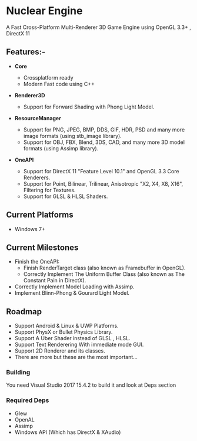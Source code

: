 # Nuclear Engine
A Fast Cross-Platform Multi-Renderer 3D Game Engine using OpenGL 3.3+ , DirectX 11

## Features:-
- __Core__
  - Crossplatform ready
  - Modern Fast code using C++
  
- __Renderer3D__
  - Support for Forward Shading with Phong Light Model.
  
  
- __ResourceManager__
  - Support for PNG, JPEG, BMP, DDS, GIF, HDR, PSD and many more image formats (using stb_image library).
  - Support for OBJ, FBX, Blend, 3DS, CAD, and many more 3D model formats (using Assimp library).

- __OneAPI__
  - Support for DirectX 11 "Feature Level 10.1" and OpenGL 3.3 Core Renderers.
  - Support for Point, Bilinear, Trilinear, Anisotropic "X2, X4, X8, X16", Filtering for Textures.
  - Support for GLSL & HLSL Shaders.
  
## Current Platforms
  - Windows 7+     

## Current Milestones
  - Finish the OneAPI:
    - Finish RenderTarget class (also known as Framebuffer in OpenGL).
    - Correctly Implement The Uniform Buffer Class (also known as The Constant Pain in DirectX).
  - Correctly Implement Model Loading with Assimp.
  - Implement Blinn-Phong & Gourard Light Model.

## Roadmap
  - Support Android & Linux & UWP Platforms.
  - Support PhysX or Bullet Physics Library.
  - Support A Uber Shader instead of GLSL , HLSL.
  - Support Text Renderering With immediate mode GUI.
  - Support 2D Renderer and its classes.
  - There are more but these are the most important...

### Building
You need Visual Studio 2017 15.4.2 to build it and look at Deps section

### Required Deps
  - Glew
  - OpenAL
  - Assimp
  - Windows API (Which has DirectX & XAudio)

